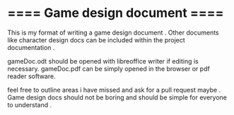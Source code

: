 # ====  Game design document  ====
This is my format of writing a game design document . 
Other documents like character design docs can be included within the project documentation . 


gameDoc.odt should be opened with libreoffice writer if editing is necessary. 
gameDoc.pdf can be simply opened in the browser or pdf reader software. 

feel free to outline areas i have missed and ask for a pull request maybe . Game design docs should not be boring and should be simple for everyone to understand . 
